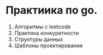 # Практиика по go.

1. Алгоритмы c leetcode
2. Практика конкуретности
3. Структуры данных
4. Шаблоны проектирования
